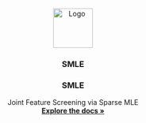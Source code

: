 <!-- PROJECT LOGO -->
<br />
<p style="text-align: center;">
<p align="center">
  <a href="https://github.com/JasonQxZ/SMLE">
    <img src="https://user-images.githubusercontent.com/46462586/117344253-2dee5c00-ae73-11eb-8628-46b7967656f7.png" alt="Logo" width="80" height="80">
  </a>

  <h3 style="text-align: center;">SMLE</h3>
  <h3 align="center">SMLE</h3>

  <p style="text-align: center;">
  <p align="center">
    Joint Feature Screening via Sparse MLE
    <br />
    <a href="https://github.com//JasonQxZ/SMLE"><strong>Explore the docs »</strong></a>
